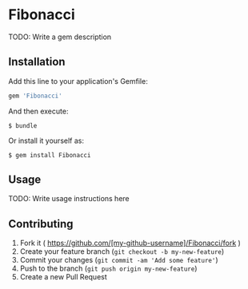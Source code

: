 # Fibonacci

TODO: Write a gem description

## Installation

Add this line to your application's Gemfile:

```ruby
gem 'Fibonacci'
```

And then execute:

    $ bundle

Or install it yourself as:

    $ gem install Fibonacci

## Usage

TODO: Write usage instructions here

## Contributing

1. Fork it ( https://github.com/[my-github-username]/Fibonacci/fork )
2. Create your feature branch (`git checkout -b my-new-feature`)
3. Commit your changes (`git commit -am 'Add some feature'`)
4. Push to the branch (`git push origin my-new-feature`)
5. Create a new Pull Request
